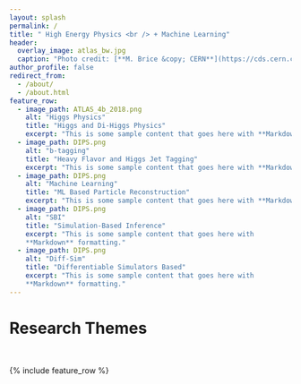 ```yaml
---
layout: splash
permalink: /
title: " High Energy Physics <br /> + Machine Learning"
header:
  overlay_image: atlas_bw.jpg
  caption: "Photo credit: [**M. Brice &copy; CERN**](https://cds.cern.ch/record/910380)"
author_profile: false
redirect_from: 
  - /about/
  - /about.html
feature_row:
  - image_path: ATLAS_4b_2018.png
    alt: "Higgs Physics"
    title: "Higgs and Di-Higgs Physics"
    excerpt: "This is some sample content that goes here with **Markdown** formatting."
  - image_path: DIPS.png
    alt: "b-tagging"
    title: "Heavy Flavor and Higgs Jet Tagging"
    excerpt: "This is some sample content that goes here with **Markdown** formatting."
  - image_path: DIPS.png
    alt: "Machine Learning"
    title: "ML Based Particle Reconstruction"
    excerpt: "This is some sample content that goes here with **Markdown** formatting."
  - image_path: DIPS.png
    alt: "SBI"
    title: "Simulation-Based Inference"
    excerpt: "This is some sample content that goes here with
    **Markdown** formatting."
  - image_path: DIPS.png
    alt: "Diff-Sim"
    title: "Differentiable Simulators Based"
    excerpt: "This is some sample content that goes here with
    **Markdown** formatting."
---
```

        
# Research Themes

<br />

{% include feature_row %}

